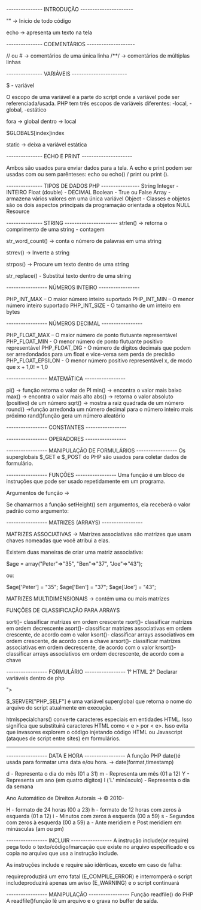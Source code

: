--------------- INTRODUÇÃO ----------------------

"<?php?>" -> Inicio de todo código 

echo -> apresenta um texto na tela

--------------- COEMENTÁRIOS --------------------

// ou # -> comentários de uma única linha
/**/ -> comentários de múltiplas linhas 

--------------- VARIÁVEIS -----------------------

$ - variável

O escopo de uma variável é a parte do script onde a variável pode ser referenciada/usada.
PHP tem três escopos de variáveis ​​diferentes: -local, -global, -estático

fora -> global
dentro -> local

$GLOBALS[index]index

static -> deixa a variável estática 

--------------- ECHO E PRINT ---------------------

Ambos são usados ​​para enviar dados para a tela.
A echo e print podem ser usadas com ou sem parênteses: echo ou echo() / print ou print ().

--------------- TIPOS DE DADOS PHP ----------------
String
Integer - INTEIRO
Float (double) - DECIMAL
Boolean - True ou False 
Array - armazena vários valores em uma única variável
Object - Classes e objetos são os dois aspectos principais da programação orientada a objetos
NULL
Resource

--------------- STRING ----------------------
strlen() -> retorna o comprimento de uma string - contagem

str_word_count() -> conta o número de palavras em uma string

strrev() -> Inverte a string

strpos() -> Procure um texto dentro de uma string

str_replace() - Substitui texto dentro de uma string

----------------- NÚMEROS INTEIRO -----------------

PHP_INT_MAX – O maior número inteiro suportado
PHP_INT_MIN – O menor número inteiro suportado
PHP_INT_SIZE - O tamanho de um inteiro em bytes

----------------- NÚMEROS DECIMAL -----------------

PHP_FLOAT_MAX – O maior número de ponto flutuante representável
PHP_FLOAT_MIN - O menor número de ponto flutuante positivo representável
PHP_FLOAT_DIG - O número de dígitos decimais que podem ser arredondados para um float e vice-versa sem perda de precisão
PHP_FLOAT_EPSILON - O menor número positivo representável x, de modo que x + 1,0! = 1,0

----------------- MATEMÁTICA -----------------

pi() -> função retorna o valor de PI
min() -> encontra o valor mais baixo
max() -> encontra o valor mais alto
abs() -> retorna o valor absoluto (positivo) de um número
sqrt() -> mostra a raiz quadrada de um número
round() ->função arredonda um número decimal para o número inteiro mais próximo
rand()função gera um número aleatório

----------------- CONSTANTES -----------------

----------------- OPERADORES -----------------

----------------- MANIPULAÇÃO DE FORMULÁRIOS  -----------------
Os superglobais $_GET e $_POST do PHP são usados ​​para coletar dados de formulário.

----------------- FUNÇÕES -----------------
Uma função é um bloco de instruções que pode ser usado repetidamente em um programa.

Argumentos de função -> 

Se chamarmos a função setHeight() sem argumentos, ela receberá o valor padrão como argumento:

----------------- MATRIZES (ARRAYS) -----------------

MATRIZES ASSOCIATIVAS -> Matrizes associativas são matrizes que usam chaves nomeadas que você atribui a elas.

Existem duas maneiras de criar uma matriz associativa: 

$age = array("Peter"=>"35", "Ben"=>"37", "Joe"=>"43");

ou:

$age['Peter'] = "35";
$age['Ben'] = "37";
$age['Joe'] = "43";


MATRIZES MULTIDIMENSIONAIS ->  contém uma ou mais matrizes


FUNÇÕES DE CLASSIFICAÇÃO PARA ARRAYS 

sort()- classificar matrizes em ordem crescente
rsort()- classificar matrizes em ordem decrescente
asort()- classificar matrizes associativas em ordem crescente, de acordo com o valor
ksort()- classificar arrays associativos em ordem crescente, de acordo com a chave
arsort()- classificar matrizes associativas em ordem decrescente, de acordo com o valor
krsort()- classificar arrays associativos em ordem decrescente, de acordo com a chave


----------------- FORMULÁRIO -----------------
1° HTML
2° Declarar variáveis dentro de php


<form method="post" action="<?php echo htmlspecialchars($_SERVER["PHP_SELF"]);?>">

$_SERVER["PHP_SELF"] é uma variável superglobal que retorna o nome do arquivo do script atualmente em execução.

 htmlspecialchars() converte caracteres especiais em entidades HTML. Isso significa que substituirá caracteres HTML como < e > por < e>. Isso evita que invasores explorem o código injetando código HTML ou Javascript (ataques de script entre sites) em formulários.

-----------------------------------------------------------------------------------------------------------
----------------- DATA E HORA -----------------
A função PHP date()é usada para formatar uma data e/ou hora. -> date(format,timestamp)

d - Representa o dia do mês (01 a 31)
m - Representa um mês (01 a 12)
Y - Representa um ano (em quatro dígitos)
l ('L' minúsculo) - Representa o dia da semana

Ano Automático de Direitos Autorais -> &copy; 2010-<?php echo date("Y");?>

H - formato de 24 horas (00 a 23)
h - formato de 12 horas com zeros à esquerda (01 a 12)
i - Minutos com zeros à esquerda (00 a 59)
s - Segundos com zeros à esquerda (00 a 59)
a - Ante meridiem e Post meridiem em minúsculas (am ou pm)

----------------- INCLUIR -----------------
A instrução include(or require) pega todo o texto/código/marcação que existe no arquivo especificado e os copia no arquivo que usa a instrução include.

As instruções include e require são idênticas, exceto em caso de falha:

requireproduzirá um erro fatal (E_COMPILE_ERROR) e interromperá o script
includeproduzirá apenas um aviso (E_WARNING) e o script continuará

----------------- MANIPULAÇÃO -----------------
Função readfile() do PHP
A readfile()função lê um arquivo e o grava no buffer de saída.